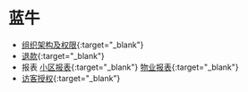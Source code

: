 # 蓝牛

+ [组织架构及权限](https://superdeng890530.github.io/APP_Demo/Jurisdiction/%E5%85%AC%E5%8F%B8%E7%AE%A1%E7%90%86.html){:target="_blank"}
+ [退款](https://superdeng890530.github.io/APP_Demo/Jurisdiction/%E9%80%80%E6%AC%BE.html){:target="_blank"}
+ 报表
 [小区报表](https://superdeng890530.github.io/APP_Demo/Jurisdiction/%E5%B0%8F%E5%8C%BA%E6%8A%A5%E8%A1%A8.html){:target="_blank"}
 [物业报表](https://superdeng890530.github.io/APP_Demo/Jurisdiction/%E7%89%A9%E4%B8%9A%E6%8A%A5%E8%A1%A8.html){:target="_blank"}
+ [访客授权](https://superdeng890530.github.io/APP_Demo/VisitAuthorization/index.html#g=1){:target="_blank"}